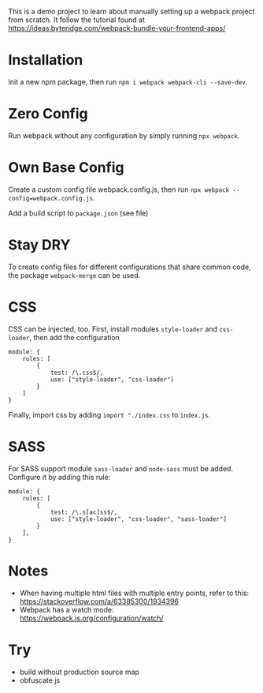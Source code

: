 This is a demo project to learn about manually setting up a webpack project from scratch. It follow the tutorial found at https://ideas.byteridge.com/webpack-bundle-your-frontend-apps/

# Installation

Init a new npm package, then run `npm i webpack webpack-cli --save-dev`.

# Zero Config

Run webpack without any configuration by simply running `npx webpack`.

# Own Base Config

Create a custom config file webpack.config.js, then run `npx webpack --config=webpack.config.js`.

Add a build script to `package.json` (see file)

# Stay DRY

To create config files for different configurations that share common code, the package `webpack-merge` can be used.

# CSS

CSS can be injected, too. First, install modules `style-loader` and `css-loader`, then add the configuration

```
module: {
    rules: [
        {
            test: /\.css$/,
            use: ["style-loader", "css-loader"]
        }
    ]
}
```

Finally, import css by adding `import "./index.css` to `index.js`.

# SASS

For SASS support module `sass-loader` and `node-sass` must be added. Configure it by adding this rule:

```
module: {
    rules: [
        {
            test: /\.s[ac]ss$/,
            use: ["style-loader", "css-loader", "sass-loader"]
        }
    ],
}
```

# Notes

- When having multiple html files with multiple entry points, refer to this: https://stackoverflow.com/a/63385300/1934396
- Webpack has a watch mode: https://webpack.js.org/configuration/watch/

# Try

- build without production source map
- obfuscate js